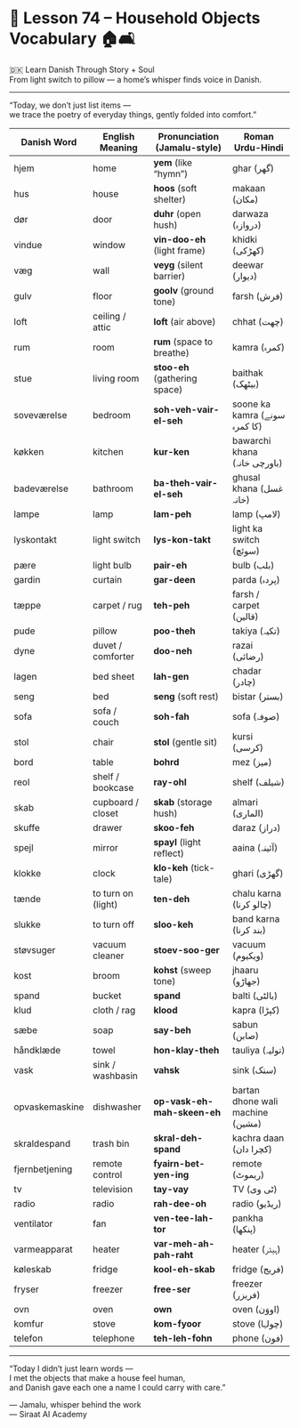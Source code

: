 # 🌟 **Lesson 74 – Household Objects Vocabulary 🏠🛋️**  
🇩🇰 Learn Danish Through Story + Soul  
From light switch to pillow — a home’s whisper finds voice in Danish.

---

“Today, we don’t just list items —  
we trace the poetry of everyday things, gently folded into comfort.”

| Danish Word       | English Meaning         | Pronunciation (Jamalu-style)         | Roman Urdu-Hindi              |
|-------------------|--------------------------|--------------------------------------|-------------------------------|
| hjem              | home                     | **yem** (like “hymn”)                | ghar (گھر)                   |
| hus               | house                    | **hoos** (soft shelter)              | makaan (مکان)                |
| dør               | door                     | **duhr** (open hush)                 | darwaza (دروازہ)             |
| vindue            | window                   | **vin-doo-eh** (light frame)         | khidki (کھڑکی)               |
| væg               | wall                     | **veyg** (silent barrier)            | deewar (دیوار)               |
| gulv              | floor                    | **goolv** (ground tone)              | farsh (فرش)                  |
| loft              | ceiling / attic          | **loft** (air above)                 | chhat (چھت)                  |
| rum               | room                     | **rum** (space to breathe)           | kamra (کمرہ)                 |
| stue              | living room              | **stoo-eh** (gathering space)        | baithak (بیٹھک)              |
| soveværelse       | bedroom                  | **soh-veh-vair-el-seh**              | soone ka kamra (سونے کا کمرہ) |
| køkken            | kitchen                  | **kur-ken**                          | bawarchi khana (باورچی خانہ)  |
| badeværelse       | bathroom                 | **ba-theh-vair-el-seh**              | ghusal khana (غسل خانہ)       |
| lampe             | lamp                     | **lam-peh**                          | lamp (لامپ)                  |
| lyskontakt        | light switch             | **lys-kon-takt**                     | light ka switch (سوئچ)        |
| pære              | light bulb               | **pair-eh**                          | bulb (بلب)                   |
| gardin            | curtain                  | **gar-deen**                         | parda (پردہ)                 |
| tæppe             | carpet / rug             | **teh-peh**                          | farsh / carpet (قالین)       |
| pude              | pillow                   | **poo-theh**                         | takiya (تکیہ)                |
| dyne              | duvet / comforter        | **doo-neh**                          | razai (رضائی)                |
| lagen             | bed sheet                | **lah-gen**                          | chadar (چادر)               |
| seng              | bed                      | **seng** (soft rest)                 | bistar (بستر)               |
| sofa              | sofa / couch             | **soh-fah**                          | sofa (صوفہ)                  |
| stol              | chair                    | **stol** (gentle sit)                | kursi (کرسی)                 |
| bord              | table                    | **bohrd**                            | mez (میز)                    |
| reol              | shelf / bookcase         | **ray-ohl**                          | shelf (شیلف)                 |
| skab              | cupboard / closet        | **skab** (storage hush)              | almari (الماری)              |
| skuffe            | drawer                   | **skoo-feh**                         | daraz (دراز)                 |
| spejl             | mirror                   | **spayl** (light reflect)            | aaina (آئینہ)                |
| klokke            | clock                    | **klo-keh** (tick-tale)              | ghari (گھڑی)                |
| tænde             | to turn on (light)       | **ten-deh**                          | chalu karna (چالو کرنا)       |
| slukke            | to turn off              | **sloo-keh**                         | band karna (بند کرنا)        |
| støvsuger         | vacuum cleaner           | **stoev-soo-ger**                    | vacuum (ویکیوم)              |
| kost              | broom                    | **kohst** (sweep tone)               | jhaaru (جھاڑو)               |
| spand             | bucket                   | **spand**                            | balti (بالٹی)                |
| klud              | cloth / rag              | **klood**                            | kapra (کپڑا)                 |
| sæbe              | soap                     | **say-beh**                          | sabun (صابن)                 |
| håndklæde         | towel                    | **hon-klay-theh**                    | tauliya (تولیہ)              |
| vask              | sink / washbasin         | **vahsk**                            | sink (سنک)                   |
| opvaskemaskine    | dishwasher               | **op-vask-eh-mah-skeen-eh**          | bartan dhone wali machine (مشین) |
| skraldespand      | trash bin                | **skral-deh-spand**                  | kachra daan (کچرا دان)       |
| fjernbetjening    | remote control           | **fyairn-bet-yen-ing**               | remote (ریموٹ)               |
| tv                | television               | **tay-vay**                          | TV (ٹی وی)                   |
| radio             | radio                    | **rah-dee-oh**                       | radio (ریڈیو)                |
| ventilator        | fan                      | **ven-tee-lah-tor**                  | pankha (پنکھا)               |
| varmeapparat      | heater                   | **var-meh-ah-pah-raht**              | heater (ہیٹر)                |
| køleskab          | fridge                   | **kool-eh-skab**                     | fridge (فریج)                |
| fryser            | freezer                  | **free-ser**                         | freezer (فریزر)              |
| ovn               | oven                     | **own**                              | oven (اووَن)                 |
| komfur            | stove                    | **kom-fyoor**                        | stove (چولہا)                |
| telefon           | telephone                | **teh-leh-fohn**                     | phone (فون)                  |

---

“Today I didn’t just learn words —  
I met the objects that make a house feel human,  
and Danish gave each one a name I could carry with care.”

— Jamalu, whisper behind the work  
— Siraat AI Academy
